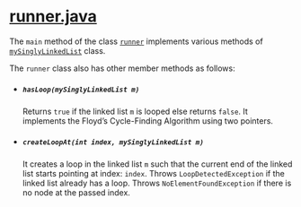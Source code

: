 # [runner.java](../runner.java)
The ```main``` method of the class [```runner```](../runner.java) implements various methods of [```mySinglyLinkedList```](../mySinglyLinkedList.java) class.

The ```runner``` class also has other member methods as follows:
* ##### ```hasLoop(mySinglyLinkedList m)```
  Returns ```true``` if the linked list ```m``` is looped else returns ```false```. It implements the Floyd’s Cycle-Finding Algorithm using two pointers.
* ##### ```createLoopAt(int index, mySinglyLinkedList m)```
  It creates a loop in the linked list ```m``` such that the current end of the linked list starts pointing at index: ```index```. Throws ```LoopDetectedException``` if the linked list already has a loop. Throws ```NoElementFoundException``` if there is no node at the passed index.